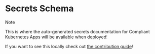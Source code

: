 # Secrets Schema

> [!note]
>
> This is where the auto-generated secrets documentation for Compliant Kubernetes Apps will be available when deployed!
>
> If you want to see this locally check out [the contribution guide](https://github.com/elastisys/compliantkubernetes/blob/main/CONTRIBUTING.md)!
